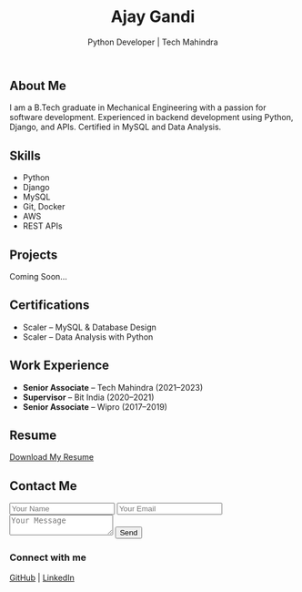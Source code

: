 <!DOCTYPE html>
<html lang="en">
<head>
  <meta charset="UTF-8" />
  <meta name="viewport" content="width=device-width, initial-scale=1.0"/>
  <title>Ajay Gandi | Portfolio</title>
  <link rel="stylesheet" href="style.css" />
</head>
<body>
  <header>
    <h1>Ajay Gandi</h1>
    <p>Python Developer | Tech Mahindra</p>
  </header>

  <section id="about">
    <h2>About Me</h2>
    <p>I am a B.Tech graduate in Mechanical Engineering with a passion for software development. Experienced in backend development using Python, Django, and APIs. Certified in MySQL and Data Analysis.</p>
  </section>

  <section id="skills">
    <h2>Skills</h2>
    <ul>
      <li>Python</li>
      <li>Django</li>
      <li>MySQL</li>
      <li>Git, Docker</li>
      <li>AWS</li>
      <li>REST APIs</li>
    </ul>
  </section>

  <section id="projects">
    <h2>Projects</h2>
    <p>Coming Soon...</p>
  </section>

  <section id="certifications">
    <h2>Certifications</h2>
    <ul>
      <li>Scaler – MySQL & Database Design</li>
      <li>Scaler – Data Analysis with Python</li>
    </ul>
  </section>

  <section id="experience">
    <h2>Work Experience</h2>
    <ul>
      <li><strong>Senior Associate</strong> – Tech Mahindra (2021–2023)</li>
      <li><strong>Supervisor</strong> – Bit India (2020–2021)</li>
      <li><strong>Senior Associate</strong> – Wipro (2017–2019)</li>
    </ul>
  </section>

  <section id="resume">
    <h2>Resume</h2>
    <a href="Ajay_Resume.pdf" download>Download My Resume</a>
  </section>

  <section id="contact">
    <h2>Contact Me</h2>
    <form action="mailto:ajayajayajaya96@gmail.com" method="post" enctype="text/plain">
      <input type="text" name="Name" placeholder="Your Name" required>
      <input type="email" name="Email" placeholder="Your Email" required>
      <textarea name="Message" placeholder="Your Message"></textarea>
      <button type="submit">Send</button>
    </form>
  </section>

  <footer>
    <h3>Connect with me</h3>
    <a href="https://github.com/ajay">GitHub</a> |
    <a href="https://linkedin.com/in/ajaygandi">LinkedIn</a>
  </footer>
</body>
</html>
